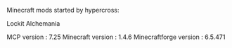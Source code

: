 Minecraft mods started by hypercross:

Lockit 
Alchemania

MCP version : 7.25
Minecraft version : 1.4.6
Minecraftforge version : 6.5.471
